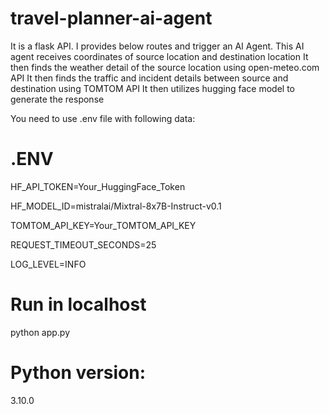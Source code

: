 # travel-planner-ai-agent
It is a flask API. I provides below routes and trigger an AI Agent.
This AI agent receives coordinates of source location and destination location
It then finds the weather detail of the source location using open-meteo.com API
It then finds the traffic and incident details between source and destination using TOMTOM API
It then utilizes hugging face model to generate the response

You need to use .env file with following data:

# .ENV

HF_API_TOKEN=Your_HuggingFace_Token

HF_MODEL_ID=mistralai/Mixtral-8x7B-Instruct-v0.1

TOMTOM_API_KEY=Your_TOMTOM_API_KEY

REQUEST_TIMEOUT_SECONDS=25

LOG_LEVEL=INFO

# Run in localhost

python app.py

# Python version: 
3.10.0